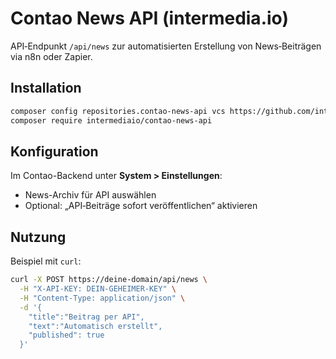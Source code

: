 # Contao News API (intermedia.io)

API‑Endpunkt `/api/news` zur automatisierten Erstellung von News‑Beiträgen via n8n oder Zapier.

## Installation

```bash
composer config repositories.contao-news-api vcs https://github.com/intermediaio/contao-news-api
composer require intermediaio/contao-news-api
```

## Konfiguration

Im Contao-Backend unter **System > Einstellungen**:

- News-Archiv für API auswählen
- Optional: „API‑Beiträge sofort veröffentlichen“ aktivieren

## Nutzung

Beispiel mit `curl`:

```bash
curl -X POST https://deine-domain/api/news \
  -H "X-API-KEY: DEIN-GEHEIMER-KEY" \
  -H "Content-Type: application/json" \
  -d '{
    "title":"Beitrag per API",
    "text":"Automatisch erstellt",
    "published": true
  }'
```